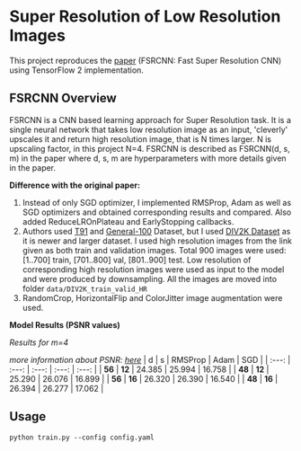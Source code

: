 # Super Resolution of Low Resolution Images
This project reproduces the [paper](https://arxiv.org/abs/1608.00367) (FSRCNN: Fast Super Resolution CNN) using TensorFlow 2 implementation.

## FSRCNN Overview

FSRCNN is a CNN based learning approach for Super Resolution task. It is a single neural network that takes low resolution image as an input, 'cleverly' upscales it and return high resolution image, that is N times larger. N is upscaling factor, in this project N=4. FSRCNN is described as FSRCNN(d, s, m) in the paper where d, s, m are hyperparameters with more details given in the paper.

**Difference with the original paper:**

1. Instead of only SGD optimizer, I implemented RMSProp, Adam as well as SGD optimizers and obtained corresponding results and compared. Also added ReduceLROnPlateau and EarlyStopping callbacks.
2. Authors used [T91](https://www.kaggle.com/datasets/ll01dm/t91-image-dataset) and [General-100](http://mmlab.ie.cuhk.edu.hk/projects/FSRCNN.html) Dataset, but I used [DIV2K Dataset](https://data.vision.ee.ethz.ch/cvl/DIV2K/) as it is newer and larger dataset. I used high resolution images from the link given as both train and validation images. Total 900 images were used: [1..700] train, [701..800] val, [801..900] test. Low resolution of corresponding high resolution images were used as input to the model and were produced by downsampling. All the images are moved into folder `data/DIV2K_train_valid_HR`
3. RandomCrop, HorizontalFlip and ColorJitter image augmentation were used.

**Model Results (PSNR values)**

_Results for m=4_

_more information about PSNR: [here](https://in.mathworks.com/help/vision/ref/psnr.html)_
| d  | s | RMSProp | Adam | SGD |
| :---: | :---: | :---: | :---: | :---: | 
| **56** | **12** | 24.385 | 25.994 | 16.758 |
| **48** | **12** | 25.290 | 26.076 | 16.899 |
| **56** | **16** | 26.320 | 26.390 | 16.540 |
| **48** | **16** | 26.394 | 26.277 | 17.062 |

## Usage

```
python train.py --config config.yaml
```
   
